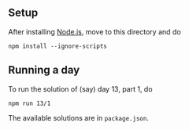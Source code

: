 Setup
-----

After installing [Node.js](https://nodejs.org/en/), move to this directory and
do

    npm install --ignore-scripts


Running a day
-------------

To run the solution of (say) day 13, part 1, do

    npm run 13/1

The available solutions are in `package.json`.

